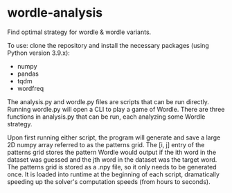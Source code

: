 # wordle-analysis
Find optimal strategy for wordle &amp; wordle variants.

To use: clone the repository and install the necessary packages (using Python version 3.9.x):
  - numpy
  - pandas
  - tqdm
  - wordfreq

The analysis.py and wordle.py files are scripts that can be run directly. Running wordle.py will open a CLI to play a game of Wordle. There are three functions in analysis.py that can be run, each analyzing some Wordle strategy.

Upon first running either script, the program will generate and save a large 2D numpy array referred to as the patterns grid. The [i, j] entry of the patterns grid stores the pattern Wordle would output if the ith word in the dataset was guessed and the jth word in the dataset was the target word. The patterns grid is stored as a .npy file, so it only needs to be generated once. It is loaded into runtime at the beginning of each script, dramatically speeding up the solver's computation speeds (from hours to seconds).
